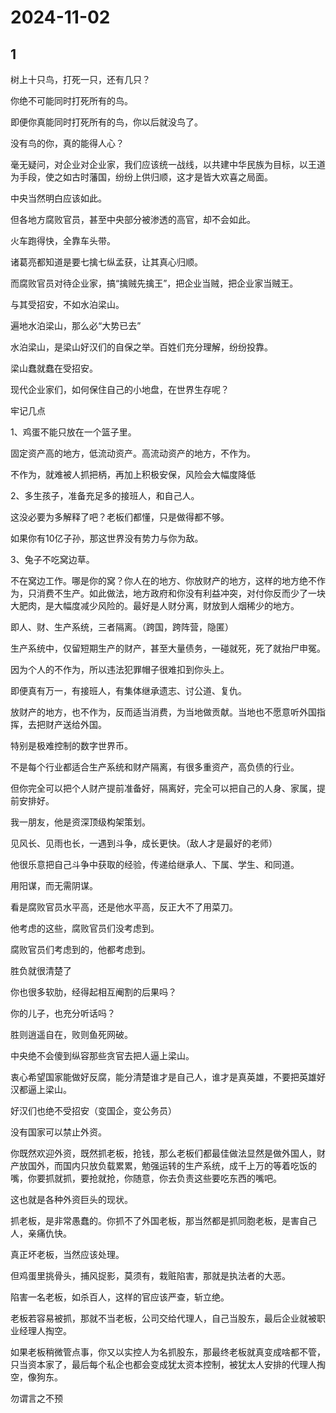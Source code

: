 # 2024-11-02

## 1


树上十只鸟，打死一只，还有几只？

你绝不可能同时打死所有的鸟。

即便你真能同时打死所有的鸟，你以后就没鸟了。

没有鸟的你，真的能得人心？

毫无疑问，对企业对企业家，我们应该统一战线，以共建中华民族为目标，以王道为手段，使之如古时藩国，纷纷上供归顺，这才是皆大欢喜之局面。

中央当然明白应该如此。

但各地方腐败官员，甚至中央部分被渗透的高官，却不会如此。

火车跑得快，全靠车头带。

诸葛亮都知道是要七擒七纵孟获，让其真心归顺。

而腐败官员对待企业家，搞“擒贼先擒王”，把企业当贼，把企业家当贼王。

与其受招安，不如水泊梁山。

遍地水泊梁山，那么必“大势已去”

水泊梁山，是梁山好汉们的自保之举。百姓们充分理解，纷纷投靠。

梁山蠢就蠢在受招安。

现代企业家们，如何保住自己的小地盘，在世界生存呢？

牢记几点

1、鸡蛋不能只放在一个篮子里。

固定资产高的地方，低流动资产。高流动资产的地方，不作为。

不作为，就难被人抓把柄，再加上积极安保，风险会大幅度降低

2、多生孩子，准备充足多的接班人，和自己人。

这没必要为多解释了吧？老板们都懂，只是做得都不够。

如果你有10亿子孙，那这世界没有势力与你为敌。

3、兔子不吃窝边草。

不在窝边工作。哪是你的窝？你人在的地方、你放财产的地方，这样的地方绝不作为，只消费不生产。如此做法，地方政府和你没有利益冲突，对付你反而少了一块大肥肉，是大幅度减少风险的。最好是人财分离，财放到人烟稀少的地方。

即人、财、生产系统，三者隔离。（跨国，跨阵营，隐匿）

生产系统中，仅留短期生产的财产，甚至大量债务，一碰就死，死了就抬尸申冤。

因为个人的不作为，所以违法犯罪帽子很难扣到你头上。

即便真有万一，有接班人，有集体继承遗志、讨公道、复仇。

放财产的地方，也不作为，反而适当消费，为当地做贡献。当地也不愿意听外国指挥，去把财产送给外国。

特别是极难控制的数字世界币。

不是每个行业都适合生产系统和财产隔离，有很多重资产，高负债的行业。

但你完全可以把个人财产提前准备好，隔离好，完全可以把自己的人身、家属，提前安排好。

我一朋友，他是资深顶级构架策划。

见风长、见雨也长，一遇到斗争，成长更快。（敌人才是最好的老师）

他很乐意把自己斗争中获取的经验，传递给继承人、下属、学生、和同道。

用阳谋，而无需阴谋。

看是腐败官员水平高，还是他水平高，反正大不了用菜刀。

他考虑的这些，腐败官员们没考虑到。

腐败官员们考虑到的，他都考虑到。

胜负就很清楚了

你也很多软肋，经得起相互阉割的后果吗？

你的儿子，也充分听话吗？

胜则逍遥自在，败则鱼死网破。

中央绝不会傻到纵容那些贪官去把人逼上梁山。

衷心希望国家能做好反腐，能分清楚谁才是自己人，谁才是真英雄，不要把英雄好汉都逼上梁山。

好汉们也绝不受招安（变国企，变公务员）

没有国家可以禁止外资。

你既然欢迎外资，既然抓老板，抢钱，那么老板们都最佳做法显然是做外国人，财产放国外，而国内只放负载累累，勉强运转的生产系统，成千上万的等着吃饭的嘴，你要抓就抓，要抢就抢，你随意，你去负责这些要吃东西的嘴吧。

这也就是各种外资巨头的现状。

抓老板，是非常愚蠢的。你抓不了外国老板，那当然都是抓同胞老板，是害自己人，亲痛仇快。

真正坏老板，当然应该处理。

但鸡蛋里挑骨头，捕风捉影，莫须有，栽赃陷害，那就是执法者的大恶。

陷害一名老板，如杀百人，这样的官应该严查，斩立绝。

老板若容易被抓，那就不当老板，公司交给代理人，自己当股东，最后企业就被职业经理人掏空。

如果老板稍微管点事，你又以实控人为名抓股东，那最终老板就真变成啥都不管，只当资本家了，最后每个私企也都会变成犹太资本控制，被犹太人安排的代理人掏空，像狗东。

勿谓言之不预







